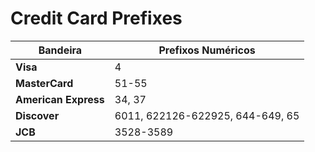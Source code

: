 # Credit Card Prefixes

| Bandeira            | Prefixos Numéricos       |
|---------------------|--------------------------|
| **Visa**            | 4                        |
| **MasterCard**      | 51-55                    |
| **American Express**| 34, 37                   |
| **Discover**        | 6011, 622126-622925, 644-649, 65 |
| **JCB**             | 3528-3589                |
